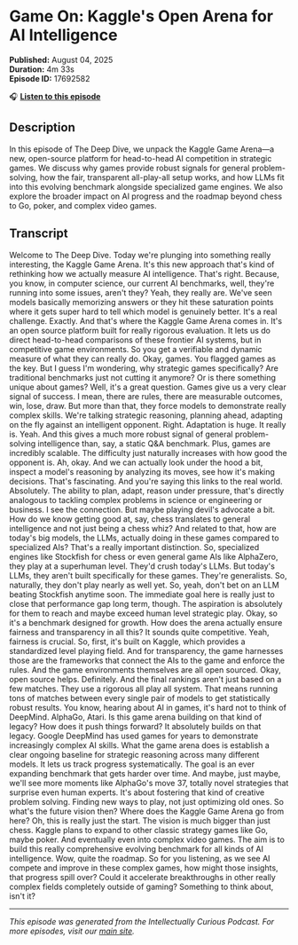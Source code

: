 # Game On: Kaggle's Open Arena for AI Intelligence

**Published:** August 04, 2025  
**Duration:** 4m 33s  
**Episode ID:** 17692582

🎧 **[Listen to this episode](https://intellectuallycurious.buzzsprout.com/2529712/episodes/17692582-game-on-kaggle's-open-arena-for-ai-intelligence)**

## Description

In this episode of The Deep Dive, we unpack the Kaggle Game Arena—a new, open-source platform for head-to-head AI competition in strategic games. We discuss why games provide robust signals for general problem-solving, how the fair, transparent all-play-all setup works, and how LLMs fit into this evolving benchmark alongside specialized game engines. We also explore the broader impact on AI progress and the roadmap beyond chess to Go, poker, and complex video games.

## Transcript

Welcome to The Deep Dive. Today we're plunging into something really interesting, the Kaggle Game Arena. It's this new approach that's kind of rethinking how we actually measure AI intelligence. That's right. Because, you know, in computer science, our current AI benchmarks, well, they're running into some issues, aren't they? Yeah, they really are. We've seen models basically memorizing answers or they hit these saturation points where it gets super hard to tell which model is genuinely better. It's a real challenge. Exactly. And that's where the Kaggle Game Arena comes in. It's an open source platform built for really rigorous evaluation. It lets us do direct head-to-head comparisons of these frontier AI systems, but in competitive game environments. So you get a verifiable and dynamic measure of what they can really do. Okay, games. You flagged games as the key. But I guess I'm wondering, why strategic games specifically? Are traditional benchmarks just not cutting it anymore? Or is there something unique about games? Well, it's a great question. Games give us a very clear signal of success. I mean, there are rules, there are measurable outcomes, win, lose, draw. But more than that, they force models to demonstrate really complex skills. We're talking strategic reasoning, planning ahead, adapting on the fly against an intelligent opponent. Right. Adaptation is huge. It really is. Yeah. And this gives a much more robust signal of general problem-solving intelligence than, say, a static Q&A benchmark. Plus, games are incredibly scalable. The difficulty just naturally increases with how good the opponent is. Ah, okay. And we can actually look under the hood a bit, inspect a model's reasoning by analyzing its moves, see how it's making decisions. That's fascinating. And you're saying this links to the real world. Absolutely. The ability to plan, adapt, reason under pressure, that's directly analogous to tackling complex problems in science or engineering or business. I see the connection. But maybe playing devil's advocate a bit. How do we know getting good at, say, chess translates to general intelligence and not just being a chess whiz? And related to that, how are today's big models, the LLMs, actually doing in these games compared to specialized AIs? That's a really important distinction. So, specialized engines like Stockfish for chess or even general game AIs like AlphaZero, they play at a superhuman level. They'd crush today's LLMs. But today's LLMs, they aren't built specifically for these games. They're generalists. So, naturally, they don't play nearly as well yet. So, yeah, don't bet on an LLM beating Stockfish anytime soon. The immediate goal here is really just to close that performance gap long term, though. The aspiration is absolutely for them to reach and maybe exceed human level strategic play. Okay, so it's a benchmark designed for growth. How does the arena actually ensure fairness and transparency in all this? It sounds quite competitive. Yeah, fairness is crucial. So, first, it's built on Kaggle, which provides a standardized level playing field. And for transparency, the game harnesses those are the frameworks that connect the AIs to the game and enforce the rules. And the game environments themselves are all open sourced. Okay, open source helps. Definitely. And the final rankings aren't just based on a few matches. They use a rigorous all play all system. That means running tons of matches between every single pair of models to get statistically robust results. You know, hearing about AI in games, it's hard not to think of DeepMind. AlphaGo, Atari. Is this game arena building on that kind of legacy? How does it push things forward? It absolutely builds on that legacy. Google DeepMind has used games for years to demonstrate increasingly complex AI skills. What the game arena does is establish a clear ongoing baseline for strategic reasoning across many different models. It lets us track progress systematically. The goal is an ever expanding benchmark that gets harder over time. And maybe, just maybe, we'll see more moments like AlphaGo's move 37, totally novel strategies that surprise even human experts. It's about fostering that kind of creative problem solving. Finding new ways to play, not just optimizing old ones. So what's the future vision then? Where does the Kaggle Game Arena go from here? Oh, this is really just the start. The vision is much bigger than just chess. Kaggle plans to expand to other classic strategy games like Go, maybe poker. And eventually even into complex video games. The aim is to build this really comprehensive evolving benchmark for all kinds of AI intelligence. Wow, quite the roadmap. So for you listening, as we see AI compete and improve in these complex games, how might those insights, that progress spill over? Could it accelerate breakthroughs in other really complex fields completely outside of gaming? Something to think about, isn't it?

---
*This episode was generated from the Intellectually Curious Podcast. For more episodes, visit our [main site](https://intellectuallycurious.buzzsprout.com).*
